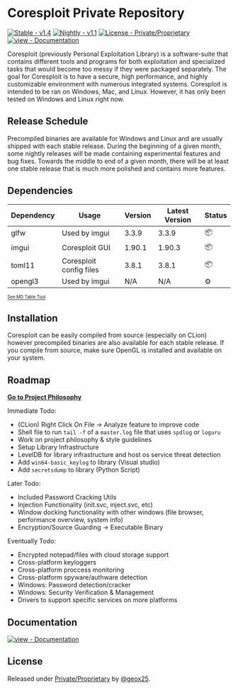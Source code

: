 # Coresploit Private Repository

[![Stable - v1.4](https://img.shields.io/badge/Stable-v1.4-2ea44f?style=for-the-badge)](https://)
[![Nightly - v1.1](https://img.shields.io/badge/Nightly-v1.1-852ea4?style=for-the-badge)](https://)
[![License - Private/Proprietary](https://img.shields.io/badge/License-Private%2FProprietary-blue?style=for-the-badge)](https://)
[![view - Documentation](https://img.shields.io/badge/view-Documentation-blue?style=for-the-badge)](/docs/ "Go to project documentation")

Coresploit (previously Personal Exploitation Library) is a software-suite that contains different tools and programs for both exploitation
and specialized tasks that would become too messy if they were packaged separately. The goal for Coresploit is to have a secure, high performance,
and highly customizable environment with numerous integrated systems. Coresploit is intended to be ran on Windows, Mac, and Linux. However, it
has only been tested on Windows and Linux right now.

## Release Schedule
Precompiled binaries are available for Windows and Linux and are usually shipped with each stable release. During the beginning of a given month,
some nightly releases will be made containing experimental features and bug fixes. Towards the middle to end of a given month, there will be at least
one stable release that is much more polished and contains more features.

## Dependencies
| Dependency | Usage                   | Version | Latest Version | Status |
|------------|-------------------------|---------|----------------|--------|
| glfw       | Used by imgui           | 3.3.9   | 3.3.9          | 📦      |
| imgui      | Coresploit GUI          | 1.90.1  | 1.90.3         | 📦      |
| toml11     | Coresploit config files | 3.8.1   | 3.8.1          | 📦      |
| opengl3    | Used by imgui           | N/A     | N/A            | ⚙️      |

<sub><sup>[See MD Table Tool](https://www.tablesgenerator.com/markdown_tables#)
</sup></sub>

## Installation
Coresploit can be easily compiled from source (especially on CLion) however precompiled binaries are also available for each stable release. If you compile from
source, make sure OpenGL is installed and available on your system. 

## Roadmap
**[Go to Project Philosophy](philosophy.md)**

Immediate Todo:
- (CLion) Right Click On File -> Analyze feature to improve code
- Shell file to run `tail -f` of a `master.log` file that uses `spdlog` or `loguru`
- Work on project philosophy & style guidelines
- Setup Library Infrastructure
- LevelDB for library infrastructure and host os service threat detection
- Add ``win64-basic_keylog`` to library (Visual studio)
- Add ``secretsdump`` to library (Python Script)

Later Todo:
- Included Password Cracking Utils
- Injection Functionality (init.svc, inject.svc, etc)
- Window docking functionality with other windows (file browser, performance overview, system info)
- Encryption/Source Guarding -> Executable Binary

Eventually Todo:
- Encrypted notepad/files with cloud storage support
- Cross-platform keyloggers
- Cross-platform proccess monitoring
- Cross-platform spyware/authware detection
- Windows: Password detection/cracker
- Windows: Security Verification & Management
- Drivers to support specific services on more platforms

</div>

## Documentation

<div align="left">

[![view - Documentation](https://img.shields.io/badge/view-Documentation-blue?style=for-the-badge)](/docs/ "Go to project documentation")

</div>

## License

Released under [Private/Proprietary](/LICENSE) by [@geox25](https://github.com/geox25).
